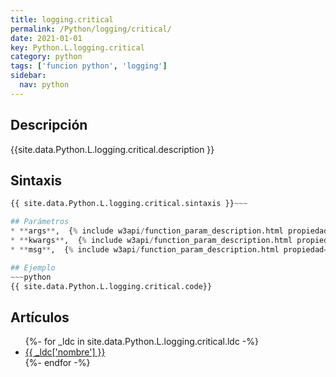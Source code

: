 ```yaml
---
title: logging.critical
permalink: /Python/logging/critical/
date: 2021-01-01
key: Python.L.logging.critical
category: python
tags: ['funcion python', 'logging']
sidebar: 
  nav: python
---
```


## Descripción
{{site.data.Python.L.logging.critical.description }}

## Sintaxis
~~~python
{{ site.data.Python.L.logging.critical.sintaxis }}~~~

## Parámetros
* **args**,  {% include w3api/function_param_description.html propiedad=site.data.Python.L.logging.critical valor="args" %}
* **kwargs**,  {% include w3api/function_param_description.html propiedad=site.data.Python.L.logging.critical valor="kwargs" %}
* **msg**,  {% include w3api/function_param_description.html propiedad=site.data.Python.L.logging.critical valor="msg" %}

## Ejemplo
~~~python
{{ site.data.Python.L.logging.critical.code}}
~~~

## Artículos
<ul>
{%- for _ldc in site.data.Python.L.logging.critical.ldc -%}
   <li>
       <a href="{{_ldc['url'] }}">{{ _ldc['nombre'] }}</a>
   </li>
{%- endfor -%}
</ul>
